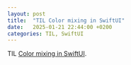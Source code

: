 ```yaml
---
layout: post
title:  "TIL Color mixing in SwiftUI"
date:   2025-01-21 22:44:00 +0200
categories: TIL, SwiftUI
---
```

TIL [Color mixing in SwiftUI](https://swiftwithmajid.com/2025/01/21/color-mixing-in-swiftui/).
